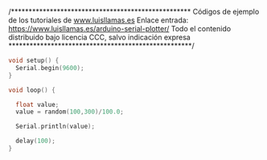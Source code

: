 /***************************************************
Códigos de ejemplo de los tutoriales de www.luisllamas.es
Enlace entrada: https://www.luisllamas.es/arduino-serial-plotter/
Todo el contenido distribuido bajo licencia CCC, salvo indicación expresa
****************************************************/

```cpp
void setup() {
  Serial.begin(9600);
}

void loop() {

  float value;
  value = random(100,300)/100.0;

  Serial.println(value);

  delay(100);
}
```